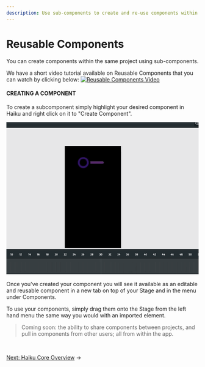 ```yaml
---
description: Use sub-components to create and re-use components within a project
---
```


# Reusable Components

You can create components within the same project using sub-components.


We have a short video tutorial available on Reusable Components that you can watch by clicking below:
[![Reusable Components Video](https://img.youtube.com/vi/fHisNZ-j7cc/0.jpg)](https://www.youtube.com/watch?v=fHisNZ-j7cc)



#### CREATING A COMPONENT

To create a subcomponent simply highlight your desired component in Haiku and right click on it to "Create Component".

![Create Component Gif](/assets/create_component.gif)

Once you've created your component you will see it available as an editable and reusable component in a new tab on top of your Stage and in the menu under Components.

To use your components, simply drag them onto the Stage from the left hand menu the same way you would with an imported element.

>Coming soon: the ability to share components between projects, and pull in components from other users; all from within the app. 


<br>

[Next: Haiku Core Overview](embedding-and-using-haiku/haiku-core-overview.md) &rarr;
